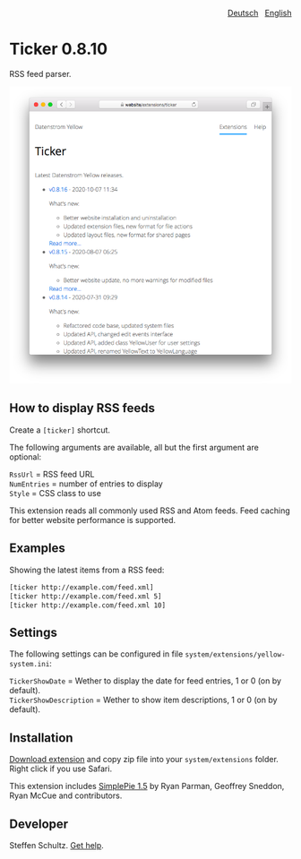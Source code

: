 <p align="right"><a href="README-de.md">Deutsch</a> &nbsp; <a href="README.md">English</a></p>

# Ticker 0.8.10

RSS feed parser.

<p align="center"><img src="ticker-screenshot.png?raw=true" alt="Screenshot"></p>

## How to display RSS feeds

Create a `[ticker]` shortcut.

The following arguments are available, all but the first argument are optional:

`RssUrl` = RSS feed URL  
`NumEntries` = number of entries to display  
`Style` = CSS class to use  

This extension reads all commonly used RSS and Atom feeds. Feed caching for better website performance is supported. 

## Examples

Showing the latest items from a RSS feed:

    [ticker http://example.com/feed.xml]
    [ticker http://example.com/feed.xml 5]
    [ticker http://example.com/feed.xml 10]

## Settings

The following settings can be configured in file `system/extensions/yellow-system.ini`: 

`TickerShowDate` = Wether to display the date for feed entries, 1 or 0 (on by default).  
`TickerShowDescription` = Wether to show item descriptions, 1 or 0 (on by default).  

## Installation

[Download extension](https://github.com/datenstrom/yellow-extensions/raw/main/downloads/ticker.zip) and copy zip file into your `system/extensions` folder. Right click if you use Safari.

This extension includes [SimplePie 1.5](http://simplepie.org/) by Ryan Parman, Geoffrey Sneddon, Ryan McCue and contributors.

## Developer

Steffen Schultz. [Get help](https://datenstrom.se/yellow/help/).
